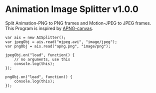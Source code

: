 Animation Image Splitter v1.0.0
==========

Split Animation-PNG to PNG frames and Motion-JPEG to JPEG frames.  
This Program is inspired by [APNG-canvas].  

	var ais = new AISplitter();
	var jpegObj = ais.read("mjpeg.avi", "image/jpeg");
	var pngObj = ais.read("apng.png", "image/png");
	
	jpegObj.on("load", function() {
		// no arguments, use this
		console.log(this);
	});

	pngObj.on("load", function() {
		console.log(this);
	});


[APNG-canvas]:https://github.com/davidmz/apng-canvas 

